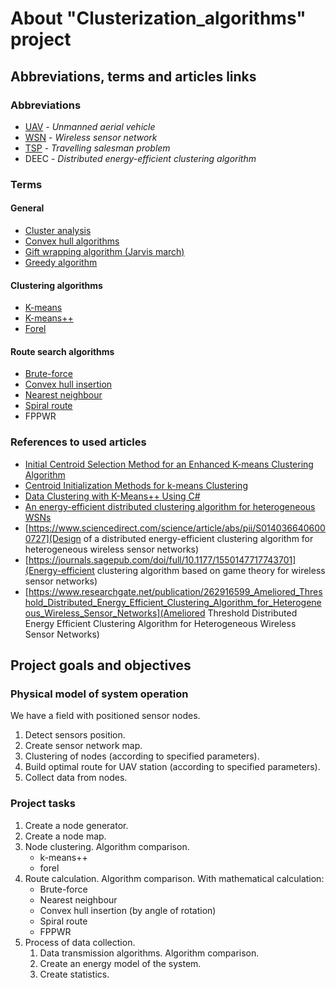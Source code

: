 # About "Clusterization_algorithms" project

 ## Abbreviations, terms and articles links

  ### Abbreviations

  - [UAV](https://en.wikipedia.org/wiki/Unmanned_aerial_vehicle) - *Unmanned aerial vehicle*
  - [WSN](https://en.wikipedia.org/wiki/Wireless_sensor_network) - *Wireless sensor network*
  - [TSP](https://en.wikipedia.org/wiki/Travelling_salesman_problem) - *Travelling salesman problem*
  - DEEC - *Distributed energy-efficient clustering algorithm*

  ### Terms
  
   #### General
   
   - [Cluster analysis](https://en.wikipedia.org/wiki/Cluster_analysis)
   - [Convex hull algorithms](https://en.wikipedia.org/wiki/Convex_hull_algorithms)
   - [Gift wrapping algorithm (Jarvis march)](https://en.wikipedia.org/wiki/Gift_wrapping_algorithm)
   - [Greedy algorithm](https://en.wikipedia.org/wiki/Greedy_algorithm)
   
   #### Clustering algorithms
   
   - [K-means](https://en.wikipedia.org/wiki/K-means_clustering)
   - [K-means++](https://en.wikipedia.org/wiki/K-means%2B%2B)
   - [Forel](https://ru.wikipedia.org/wiki/%D0%90%D0%BB%D0%B3%D0%BE%D1%80%D0%B8%D1%82%D0%BC%D1%8B_%D1%81%D0%B5%D0%BC%D0%B5%D0%B9%D1%81%D1%82%D0%B2%D0%B0_FOREL)
   
   #### Route search algorithms
   
   - [Brute-force](https://en.wikipedia.org/wiki/Brute-force_search)
   - [Convex hull insertion](https://www2.isye.gatech.edu/~mgoetsch/cali/VEHICLE/TSP/TSP017__.HTM)
   - [Nearest neighbour](https://en.wikipedia.org/wiki/Nearest_neighbour_algorithm)
   - [Spiral route](https://www.researchgate.net/figure/Spiral-search-route-of-area-target_fig6_349545726)
   - FPPWR
  
  ### References to used articles
  - [Initial Centroid Selection Method for an Enhanced K-means Clustering Algorithm](https://link.springer.com/chapter/10.1007/978-3-030-58008-7_15#:~:text=K%2Dmeans%20is%20one%20of,or%20given%20by%20the%20user.)
  - [Centroid Initialization Methods for k-means Clustering](https://www.kdnuggets.com/2020/06/centroid-initialization-k-means-clustering.html)
  - [Data Clustering with K-Means++ Using C#](https://visualstudiomagazine.com/Articles/2020/05/06/data-clustering-k-means.aspx?Page=1)
  - [An energy-efficient distributed clustering algorithm for heterogeneous WSNs](https://jwcn-eurasipjournals.springeropen.com/articles/10.1186/s13638-015-0376-4#Equ10)
  - [https://www.sciencedirect.com/science/article/abs/pii/S0140366406000727](Design of a distributed energy-efficient clustering algorithm for heterogeneous wireless sensor networks)
  - [https://journals.sagepub.com/doi/full/10.1177/1550147717743701](Energy-efficient clustering algorithm based on game theory for wireless sensor networks)
  - [https://www.researchgate.net/publication/262916599_Ameliored_Threshold_Distributed_Energy_Efficient_Clustering_Algorithm_for_Heterogeneous_Wireless_Sensor_Networks](Ameliored Threshold Distributed Energy Efficient Clustering Algorithm for Heterogeneous Wireless Sensor Networks)
  
## Project goals and objectives

 ### Physical model of system operation
 
 We have a field with positioned sensor nodes.
 1. Detect sensors position.
 2. Create sensor network map.
 3. Clustering of nodes (according to specified parameters).
 4. Build optimal route for UAV station (according to specified parameters).
 5. Collect data from nodes.
 
### Project tasks

1. Create a node generator.
2. Create a node map.
3. Node clustering.  Algorithm comparison.
   - k-means++
   - forel
4. Route calculation. Algorithm comparison.
   With mathematical calculation:
   - Brute-force
   - Nearest neighbour
   - Convex hull insertion (by angle of rotation)
   - Spiral route
   - FPPWR
5. Process of data collection.
   1. Data transmission algorithms. Algorithm comparison.
   2. Create an energy model of the system.
   3. Create statistics.
